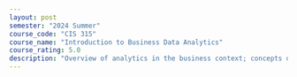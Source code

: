 ```yaml
---
layout: post
semester: "2024 Summer"
course_code: "CIS 315"
course_name: "Introduction to Business Data Analytics"
course_rating: 5.0
description: "Overview of analytics in the business context; concepts of strategic and operational analytics; overview of concepts like dimensional modeling, the Model Lifecycle, data mining, big data, KPIs and metrics, ERP and analytics, in-database/memory analytics; real-time analytics and data stream analysis."
---
```

